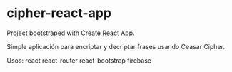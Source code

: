 # cipher-react-app

Project bootstraped with Create React App.

Simple aplicación para encriptar y decriptar frases usando Ceasar Cipher.

Usos:
  react
  react-router
  react-bootstrap
  firebase
